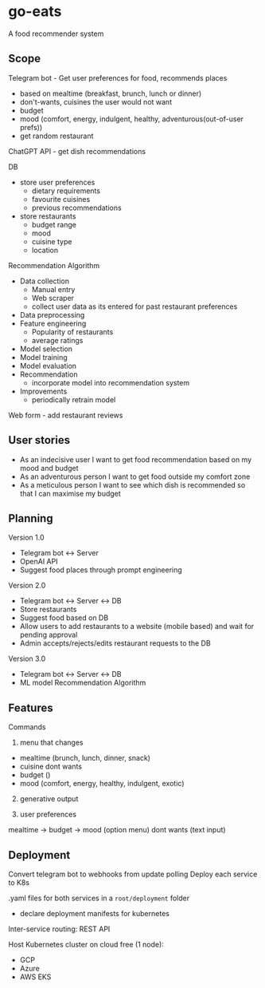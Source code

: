 # go-eats
A food recommender system

## Scope

Telegram bot - Get user preferences for food, recommends places
  - based on mealtime (breakfast, brunch, lunch or dinner)
  - don't-wants, cuisines the user would not want
  - budget
  - mood (comfort, energy, indulgent, healthy, adventurous(out-of-user prefs))
- get random restaurant

ChatGPT API - get dish recommendations

DB 
- store user preferences
  - dietary requirements
  - favourite cuisines
  - previous recommendations
- store restaurants
  - budget range
  - mood
  - cuisine type
  - location

Recommendation Algorithm
- Data collection
  - Manual entry
  - Web scraper
  - collect user data as its entered for past restaurant preferences
- Data preprocessing
- Feature engineering
  - Popularity of restaurants
  - average ratings
- Model selection
- Model training
- Model evaluation
- Recommendation
  - incorporate model into recommendation system
- Improvements
  - periodically retrain model

Web form - add restaurant reviews

## User stories

- As an indecisive user I want to get food recommendation based on my mood and budget
- As an adventurous person I want to get food outside my comfort zone
- As a meticulous person I want to see which dish is recommended so that I can maximise my budget

## Planning
Version 1.0 
  - Telegram bot <-> Server
  - OpenAI API
  - Suggest food places through prompt engineering

Version 2.0
  - Telegram bot <-> Server <-> DB
  - Store restaurants
  - Suggest food based on DB
  - Allow users to add restaurants to a website (mobile based) and wait for pending approval
  - Admin accepts/rejects/edits restaurant requests to the DB

Version 3.0
  - Telegram bot <-> Server <-> DB
  - ML model Recommendation Algorithm

## Features
Commands
1. menu that changes
  - mealtime (brunch, lunch, dinner, snack)
  - cuisine dont wants
  - budget ()
  - mood (comfort, energy, healthy, indulgent, exotic)

2. generative output

3. user preferences


mealtime -> budget -> mood (option menu)
dont wants (text input)

## Deployment
Convert telegram bot to webhooks from update polling
Deploy each service to K8s

.yaml files for both services in a `root/deployment` folder
- declare deployment manifests for kubernetes

Inter-service routing: REST API

Host Kubernetes cluster on cloud free (1 node):
- GCP
- Azure
- AWS EKS
